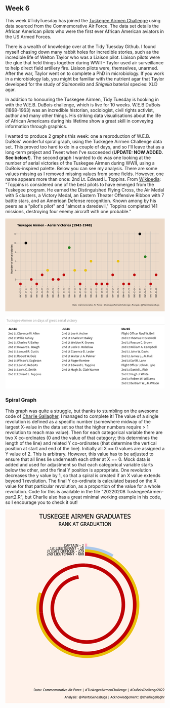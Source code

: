 ## Week 6

This week #TidyTuesday has joined the [Tuskegee Airmen Challenge](https://github.com/lang1023/Tuskegee-Airman-Challenge/blob/main/Tuskegee%20Airmen%20Challenge.xlsx) using data sourced from the Commemorative Air Force. The data set details the African American pilots who were the first ever African American aviators in the US Armed Forces.

There is a wealth of knowledge over at the Tidy Tuesday Github. I found myself chasing down many rabbit holes for incredible stories, such as the incredible life of Welton Taylor who was a Liaison pilot. Liaison pilots were the glue that held things together during WWII - Taylor used air surveillance to help direct field artillery fire. Liaison pilots were, themselves, unarmed. After the war, Taylor went on to complete a PhD in microbiology. If you work in a microbiology lab, you might be familiar with the nutrient agar that Taylor developed for the study of *Salmonella* and *Shigella* baterial species: XLD agar.

In addition to honouring the Tuskegee Airmen, Tidy Tuesday is hooking in with the W.E.B. DuBois challenge, which is live for 10 weeks. W.E.B DuBois (1868-1963) was an incredible historian, sociologist, civil rights activist, author and many other things. His striking data visualisations about the life of African Americans during his lifetime show a great skill in conveying information through graphics.

I wanted to produce 2 graphs this week: one a reproduction of W.E.B. DuBois' wonderful spiral graph, using the Tuskegee Airmen Challenge data set. This proved too hard to do in a couple of days, and so I'll leave that as a long-term project and Tweet when I've succeeded (**UPDATE: NOW ADDED. See below!**). The second graph I wanted to do was one looking at the number of aerial victories of the Tuskegee Airmen during WWII, using a DuBois-inspired palette. Below you can see my analysis. There are some values missing as I removed missing values from some fields. However, one name appears more than once: 2nd Lt. Edward L Toppins. From [Wikipedia](https://en.wikipedia.org/wiki/Edward_L._Toppins): "Toppins is considered one of the best pilots to have emerged from the Tuskegee program. He earned the Distinguished Flying Cross, the Air Medal with 5 clusters, a Victory Medal, an Eastern Theater Offensive Ribbon with 7 battle stars, and an American Defense recognition. Known among by his peers as a "pilot's pilot" and "almost a daredevil," Toppins completed 141 missions, destroying four enemy aircraft with one probable."

![Scatter plot showing dates between July 1943 and April 1945 on the X-axis and number of total aerial victories on the Y-axis](https://github.com/PlantsGenesBugs/TidyTuesday/blob/main/2022/week6/TuskegeeAirmen1.png)


![Table listing the names of pilots who were involved in the three top days for aerial victories](https://github.com/PlantsGenesBugs/TidyTuesday/blob/main/2022/week6/AirmenDetails.png)

### Spiral Graph

This graph was quite a struggle, but thanks to stumbling on the awesome code of [Charlie Gallagher](https://github.com/charlie-gallagher/tidy-tuesday/blob/master/dubois/dubois.R), I managed to complete it! The value of a single revolution is defined as a specific number (somewhere midway of the largest X-value in the data set so that the higher numbers require > 1 revolution to reach max value). Then for each categorical variable there are two X co-ordinates (0 and the value of that category; this determines the length of the line) and related Y co-ordinates (that determine the vertical position at start and end of the line). Initially all X == 0 values are assigned a Y value of 2. This is arbitrary. However, this value has to be adjusted to ensure that all lines lie underneath each other at X == 0. Mock data is added and used for adjustment so that each categorical variable starts below the other, and the final Y position is appropriate. One revolution decreases the y value by 1, so that a spiral is created if an X value extends beyond 1 revolution. The final Y co-ordinate is calculated based on the X value for that particular revolution, as a proportion of the value for a whole revolution. Code for this is available in the file "20220208 TuskegeeAirmen-part2.R", but Charlie also has a great minimal working example in his code, so I encourage you to check it out!

![Radial graph, in the shape of concentric spirals. The graph shows the number of graduates of different ranks in the Tuskegee Airmen crew. The smalles number is represented by Captains (2 individuals), with 1st lieutenants at 28, flight officers at 279 and 2nd lietuenants at 688. Each class of graduate has it's own colour. The length of the ribbon stretching around the spiral equals the number of individuals in the group.](https://github.com/PlantsGenesBugs/TidyTuesday/blob/main/2022/week6/TuskegeeAirmen2.png)
